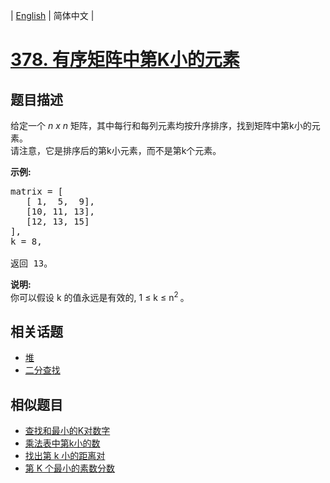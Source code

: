 
| [English](README_EN.md) | 简体中文 |

# [378. 有序矩阵中第K小的元素](https://leetcode-cn.com/problems/kth-smallest-element-in-a-sorted-matrix/)

## 题目描述

<p>给定一个&nbsp;<em>n x n&nbsp;</em>矩阵，其中每行和每列元素均按升序排序，找到矩阵中第k小的元素。<br />
请注意，它是排序后的第k小元素，而不是第k个元素。</p>

<p><strong>示例:</strong></p>

<pre>
matrix = [
   [ 1,  5,  9],
   [10, 11, 13],
   [12, 13, 15]
],
k = 8,

返回 13。
</pre>

<p><strong>说明: </strong><br />
你可以假设 k 的值永远是有效的, 1 &le; k &le; n<sup>2&nbsp;</sup>。</p>


## 相关话题

- [堆](https://leetcode-cn.com/tag/heap)
- [二分查找](https://leetcode-cn.com/tag/binary-search)

## 相似题目

- [查找和最小的K对数字](../find-k-pairs-with-smallest-sums/README.md)
- [乘法表中第k小的数](../kth-smallest-number-in-multiplication-table/README.md)
- [找出第 k 小的距离对](../find-k-th-smallest-pair-distance/README.md)
- [第 K 个最小的素数分数](../k-th-smallest-prime-fraction/README.md)
